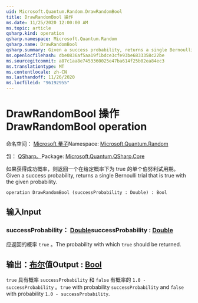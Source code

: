 ```yaml
---
uid: Microsoft.Quantum.Random.DrawRandomBool
title: DrawRandomBool 操作
ms.date: 11/25/2020 12:00:00 AM
ms.topic: article
qsharp.kind: operation
qsharp.namespace: Microsoft.Quantum.Random
qsharp.name: DrawRandomBool
qsharp.summary: Given a success probability, returns a single Bernoulli trial that is true with the given probability.
ms.openlocfilehash: dbe0836af5aa19f1bdce3cfe93be6833358c22be
ms.sourcegitcommit: a87c1aa8e7453360025e47ba614f25b02ea84ec3
ms.translationtype: MT
ms.contentlocale: zh-CN
ms.lasthandoff: 11/26/2020
ms.locfileid: "96192955"
---
```

# <a name="drawrandombool-operation"></a><span data-ttu-id="51d1b-102">DrawRandomBool 操作</span><span class="sxs-lookup"><span data-stu-id="51d1b-102">DrawRandomBool operation</span></span>

<span data-ttu-id="51d1b-103">命名空间： [Microsoft 量子](xref:Microsoft.Quantum.Random)</span><span class="sxs-lookup"><span data-stu-id="51d1b-103">Namespace: [Microsoft.Quantum.Random](xref:Microsoft.Quantum.Random)</span></span>

<span data-ttu-id="51d1b-104">包： [QSharp。](https://nuget.org/packages/Microsoft.Quantum.QSharp.Core)</span><span class="sxs-lookup"><span data-stu-id="51d1b-104">Package: [Microsoft.Quantum.QSharp.Core](https://nuget.org/packages/Microsoft.Quantum.QSharp.Core)</span></span>


<span data-ttu-id="51d1b-105">如果获得成功概率，则返回一个在给定概率下为 true 的单个伯努利试用期。</span><span class="sxs-lookup"><span data-stu-id="51d1b-105">Given a success probability, returns a single Bernoulli trial that is true with the given probability.</span></span>

```qsharp
operation DrawRandomBool (successProbability : Double) : Bool
```


## <a name="input"></a><span data-ttu-id="51d1b-106">输入</span><span class="sxs-lookup"><span data-stu-id="51d1b-106">Input</span></span>

### <a name="successprobability--double"></a><span data-ttu-id="51d1b-107">successProbability： [Double](xref:microsoft.quantum.lang-ref.double)</span><span class="sxs-lookup"><span data-stu-id="51d1b-107">successProbability : [Double](xref:microsoft.quantum.lang-ref.double)</span></span>

<span data-ttu-id="51d1b-108">应返回的概率 `true` 。</span><span class="sxs-lookup"><span data-stu-id="51d1b-108">The probability with which `true` should be returned.</span></span>



## <a name="output--bool"></a><span data-ttu-id="51d1b-109">输出：[布尔](xref:microsoft.quantum.lang-ref.bool)值</span><span class="sxs-lookup"><span data-stu-id="51d1b-109">Output : [Bool](xref:microsoft.quantum.lang-ref.bool)</span></span>

<span data-ttu-id="51d1b-110">`true` 具有概率 `successProbability` 和 `false` 有概率的 `1.0 - successProbability` 。</span><span class="sxs-lookup"><span data-stu-id="51d1b-110">`true` with probability `successProbability` and `false` with probability `1.0 - successProbability`.</span></span>